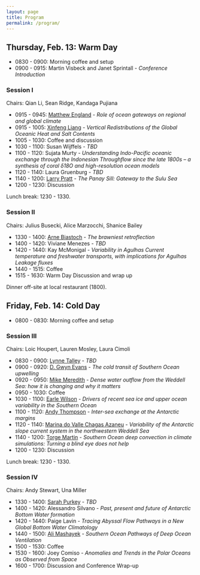 ```yaml
---
layout: page
title: Program
permalink: /program/
---
```



## Thursday, Feb. 13: Warm Day

- 0830 - 0900: Morning coffee and setup
- 0900 - 0915: Martin Visbeck and Janet Sprintall - _Conference Introduction_

### Session I

Chairs: Qian Li, Sean Ridge, Kandaga Pujiana

- 0915 - 0945: [Matthew England](http://web.science.unsw.edu.au/~matthew/) - _Role of ocean gateways on regional and global climate_
- 0915 - 1005: [Xinfeng Liang](http://www.ceoe.udel.edu/our-people/profiles/xfliang) - _Vertical Redistributions of the Global Oceanic Heat and Salt Contents_
- 1005 - 1030: Coffee and discussion
- 1030 - 1100: Susan Wijffels - _TBD_
- 1100 - 1120: Sujata Murty - _Understanding Indo-Pacific oceanic exchange through the Indonesian Throughflow since the late 1800s – a synthesis of coral δ18O and high-resolution ocean models_
- 1120 - 1140: Laura Gruenburg - _TBD_
- 1140 - 1200: [Larry Pratt](https://www2.whoi.edu/staff/lpratt/) - _The Panay Sill: Gateway to the Sulu Sea_
- 1200 - 1230: Discussion

Lunch break: 1230 - 1330.

### Session II

Chairs: Julius Busecki, Alice Marzocchi, Shanice Bailey

- 1330 - 1400: [Arne Biastoch](https://www.geomar.de/en/staff/fb1/od/abiastoch/) - _The brawniest retroflection_
- 1400 - 1420: Viviane Menezes - _TBD_
- 1420 - 1440: Kay McMonigal - _Variability in Agulhas Current temperature and freshwater transports, with implications for Agulhas Leakage fluxes_
- 1440 - 1515: Coffee
- 1515 - 1630: Warm Day Discussion and wrap up

Dinner off-site at local restaurant (1800).

## Friday, Feb. 14: Cold Day

- 0800 - 0830: Morning coffee and setup

### Session III

Chairs: Loic Houpert, Lauren Mosley, Laura Cimoli

- 0830 - 0900: [Lynne Talley](https://ltalley.scrippsprofiles.ucsd.edu/) - _TBD_
- 0900 - 0920: [D. Gwyn Evans](https://dgwynevans.com/) - _The cold transit of Southern Ocean upwelling_
- 0920 - 0950: [Mike Meredith](https://www.bas.ac.uk/profile/mmm/) - _Dense water outflow from the Weddell Sea: how it is changing and why it matters_
- 0950 - 1030: Coffee
- 1030 - 1100: [Earle Wilson](https://earlew.com/) - _Drivers of recent sea ice and upper ocean variability in the Southern Ocean_
- 1100 - 1120: [Andy Thompson](http://web.gps.caltech.edu/~andrewt/) - _Inter-sea exchange at the Antarctic margins_
- 1120 - 1140: [Marina do Valle Chagas Azaneu](https://www.researchgate.net/profile/Marina_Azaneu) - _Variability of the Antarctic slope current system in the northwestern Weddell Sea_
- 1140 - 1200: [Torge Martin](https://sites.google.com/site/torgemartin/) - _Southern Ocean deep convection in climate simulations: Turning a blind eye does not help_
- 1200 - 1230: Discussion

Lunch break: 1230 - 1330.

### Session IV

Chairs: Andy Stewart, Una Miller

- 1330 - 1400: [Sarah Purkey](https://spurkey.scrippsprofiles.ucsd.edu/) - _TBD_
- 1400 - 1420: Alessandro Silvano - _Past, present and future of Antarctic Bottom Water formation_
- 1420 - 1440: Paige Lavin - _Tracing Abyssal Flow Pathways in a New Global Bottom Water Climatology_
- 1440 - 1500: [Ali Mashayek](https://www.mashayek.com/) - _Southern Ocean Pathways of Deep Ocean Ventilation_
- 1500 - 1530: Coffee
- 1530 - 1600: Joey Comiso - _Anomalies and Trends in the Polar Oceans as Observed from Space_
- 1600 - 1700: Discussion and Conference Wrap-up
